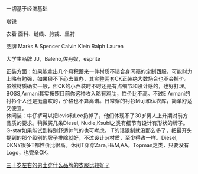一切基于经济基础


眼镜



衣着
面料、缝线、剪裁、里衬

品牌
Marks & Spencer
Calvin Klein
Ralph Lauren

大学生品牌
JJ，Baleno,佐丹奴，esprite


正装方面：如果能拿出几个月积蓄来一件材质不错合身闪亮的定制西服，可能财力上略有勉强，如果狠不下心去置办，其实整两套CK正装绝大数场合也不会掉价。虽然材质确实一般，但CK的小西装时不时还是有点细节和设计感的，也好打理。BOSS,Armani其实按照目前你这种收入略有鸡肋，性价比不高。不过E Armani的衬衫个人还是挺喜欢的，价格也不算离谱。日常穿的衬衫Muji和优衣库，简单舒适又便宜。        
休闲装：牛仔裤可以把levis和Lee扔掉了，他们体现不了30岁男人上升期对前方品质的要求。稍微买几条Diesel, Nudie,Ksubi之类有细节有设计有形状的牌子。G-star如果能试到特别舒适帅气的也可考虑。 T的话限制就没那么多了，把最开头提到的那个级别的牌子排除就好，不过设计or材质，至少得占一样。Diesel, DKNY很多T都性价比很高。休闲T穿穿Zara,H&M,AA，Topman之类，只要没有Logo，也完全OK。



[三十岁左右的男士穿什么品牌的衣服比较好？](https://www.zhihu.com/question/20561580)

